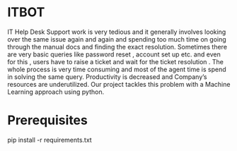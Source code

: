 # ITBOT
IT Help Desk Support work is very tedious and it generally involves looking over the same issue again and again and spending too much time on going through the manual docs and finding the exact resolution.
Sometimes there are very basic queries like password reset , account set up etc. and even for this , users have to raise a ticket and wait for the ticket resolution . The whole process is very time consuming and most of the agent time is spend in solving the same query.
Productivity is decreased and Company’s resources are underutilized.
Our project tackles this problem with a Machine Learning approach using python.

# Prerequisites
pip install -r requirements.txt

